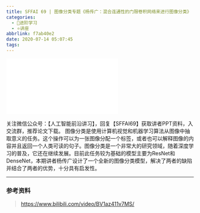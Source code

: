 ```yaml
---
title: SFFAI 69 | 图像分类专题《杨传广：混合连通性的门限卷积网络来进行图像分类》
categories:
  - 🌙进阶学习
  - ⭐讲座
abbrlink: f7ab40e2
date: 2020-07-14 05:07:45
tags:
---
```


<iframe src="//player.bilibili.com/player.html?aid=201314519&bvid=BV1az411v7MS&cid=212315758&p=1" scrolling="no" border="0" frameborder="no" framespacing="0" allowfullscreen="true"> </iframe>

<!--more-->

关注微信公众号：【人工智能前沿讲习】，回复【SFFAI69】获取讲者PPT资料，入交流群，推荐论文下载。
图像分类是使用计算机视觉和机器学习算法从图像中抽取意义的任务。这个操作可以为一张图像分配一个标签，或者也可以解释图像的内容并且返回一个人类可读的句子。图像分类是一个非常大的研究领域，随着深度学习的普及，它还在继续发展。目前此任务较为基础的模型主要为ResNet和DenseNet，本期讲者杨传广设计了一个全新的图像分类模型，解决了两者的缺陷并结合了两者的优势，十分具有启发性。

***

### 参考资料

> <https://www.bilibili.com/video/BV1az411v7MS/>
